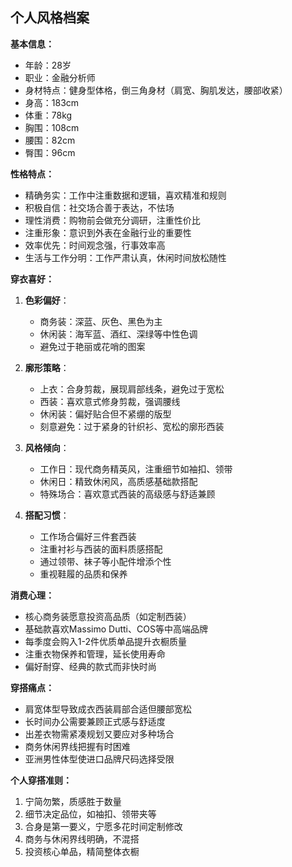 ## 个人风格档案

**基本信息：**
- 年龄：28岁
- 职业：金融分析师
- 身材特点：健身型体格，倒三角身材（肩宽、胸肌发达，腰部收紧）
- 身高：183cm
- 体重：78kg
- 胸围：108cm
- 腰围：82cm
- 臀围：96cm


**性格特点：**
- 精确务实：工作中注重数据和逻辑，喜欢精准和规则
- 积极自信：社交场合善于表达，不怯场
- 理性消费：购物前会做充分调研，注重性价比
- 注重形象：意识到外表在金融行业的重要性
- 效率优先：时间观念强，行事效率高
- 生活与工作分明：工作严肃认真，休闲时间放松随性


**穿衣喜好：**
1. **色彩偏好**：
   - 商务装：深蓝、灰色、黑色为主
   - 休闲装：海军蓝、酒红、深绿等中性色调
   - 避免过于艳丽或花哨的图案

2. **廓形策略**：
   - 上衣：合身剪裁，展现肩部线条，避免过于宽松
   - 西装：喜欢意式修身剪裁，强调腰线
   - 休闲装：偏好贴合但不紧绷的版型
   - 刻意避免：过于紧身的针织衫、宽松的廓形西装

3. **风格倾向**：
   - 工作日：现代商务精英风，注重细节如袖扣、领带
   - 休闲日：精致休闲风，高质感基础款搭配
   - 特殊场合：喜欢意式西装的高级感与舒适兼顾

4. **搭配习惯**：
   - 工作场合偏好三件套西装
   - 注重衬衫与西装的面料质感搭配
   - 通过领带、袜子等小配件增添个性
   - 重视鞋履的品质和保养

**消费心理：**
- 核心商务装愿意投资高品质（如定制西装）
- 基础款喜欢Massimo Dutti、COS等中高端品牌
- 每季度会购入1-2件优质单品提升衣橱质量
- 注重衣物保养和管理，延长使用寿命
- 偏好耐穿、经典的款式而非快时尚

**穿搭痛点：**
- 肩宽体型导致成衣西装肩部合适但腰部宽松
- 长时间办公需要兼顾正式感与舒适度
- 出差衣物需紧凑规划又要应对多种场合
- 商务休闲界线把握有时困难
- 亚洲男性体型使进口品牌尺码选择受限

**个人穿搭准则：**
1. 宁简勿繁，质感胜于数量
2. 细节决定品位，如袖扣、领带夹等
3. 合身是第一要义，宁愿多花时间定制修改
4. 商务与休闲界线明确，不混搭
5. 投资核心单品，精简整体衣橱 